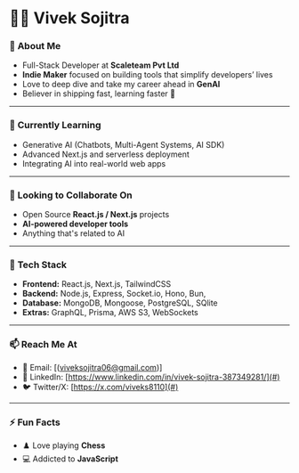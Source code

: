 
# 👨‍💻 **Vivek Sojitra**


### 🏢 **About Me**

* Full-Stack Developer at **Scaleteam Pvt Ltd**
* **Indie Maker** focused on building tools that simplify developers’ lives
* Love to deep dive and take my career ahead in **GenAI**
* Believer in shipping fast, learning faster 🚀

---

### 🌱 **Currently Learning**

* Generative AI (Chatbots, Multi-Agent Systems, AI SDK)
* Advanced Next.js and serverless deployment
* Integrating AI into real-world web apps

---

### 🤝 **Looking to Collaborate On**

* Open Source **React.js / Next.js** projects
* **AI-powered developer tools**
* Anything that's related to AI

---

### 🧰 **Tech Stack**

* **Frontend:** React.js, Next.js, TailwindCSS
* **Backend:** Node.js, Express, Socket.io, Hono, Bun,
* **Database:** MongoDB, Mongoose, PostgreSQL, SQlite 
* **Extras:** GraphQL, Prisma, AWS S3, WebSockets

---

### 📫 **Reach Me At**

* 📧 Email: [(viveksojitra06@gmail.com)]
* 💼 LinkedIn: [https://www.linkedin.com/in/vivek-sojitra-387349281/](#)
* 🐦 Twitter/X: [https://x.com/viveks8110](#)

---

### ⚡ **Fun Facts**

* ♟️ Love playing **Chess**
* 💻 Addicted to **JavaScript**
